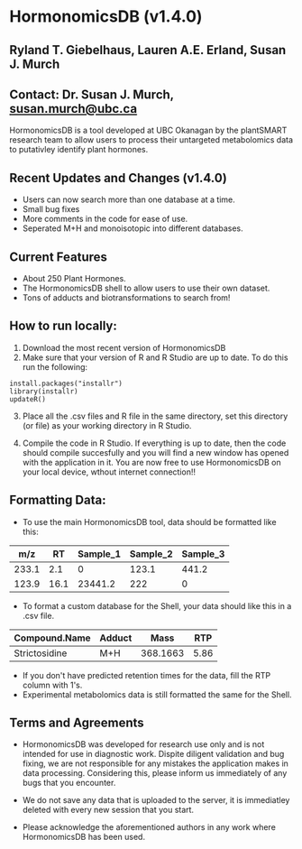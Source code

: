 # HormonomicsDB (v1.4.0)
## Ryland T. Giebelhaus, Lauren A.E. Erland, Susan J. Murch
## Contact: Dr. Susan J. Murch, susan.murch@ubc.ca

HormonomicsDB is a tool developed at UBC Okanagan by the plantSMART research team to allow users to process their
 untargeted metabolomics data to putativley identify plant hormones. 

## Recent Updates and Changes (v1.4.0)
* Users can now search more than one database at a time.
* Small bug fixes
* More comments in the code for ease of use.
* Seperated M+H and monoisotopic into different databases.

## Current Features
* About 250 Plant Hormones.
* The HormonomicsDB shell to allow users to use their own dataset.
* Tons of adducts and biotransformations to search from!

## How to run locally:
1. Download the most recent version of HormonomicsDB
2. Make sure that your version of R and R Studio are up to date. To do this run the following:

```
install.packages("installr")
library(installr)
updateR()
```

3. Place all the .csv files and R file in the same directory, set this directory (or file) as your working directory in R Studio.

4. Compile the code in R Studio. If everything is up to date, then the code should compile succesfully and you will find a new window has opened with the application in it. You are now free to use HormonomicsDB on your local device, wthout internet connection!!

## Formatting Data:
* To use the main HormonomicsDB tool, data should be formatted like this:

m/z | RT | Sample_1 | Sample_2 | Sample_3 
--- | --- | --- | --- | --- |
233.1 | 2.1 | 0 | 123.1 | 441.2
123.9 | 16.1 | 23441.2 | 222 | 0

* To format a custom database for the Shell, your data should like this in a .csv file.

Compound.Name | Adduct | Mass | RTP
--- | --- | --- | ---
Strictosidine | M+H | 368.1663 | 5.86

* If you don't have predicted retention times for the data, fill the RTP column with 1's.
* Experimental metabolomics data is still formatted the same for the Shell.

## Terms and Agreements
* HormonomicsDB was developed for research use only and is not intended for use in diagnostic work. Dispite diligent validation and bug fixing, we are not responsible for any mistakes the application makes in data processing. Considering this, please inform us immediately of any bugs that you encounter. 

* We do not save any data that is uploaded to the server, it is immediatley deleted with every new session that you start.

* Please acknowledge the aforementioned authors in any work where HormonomicsDB has been used.

